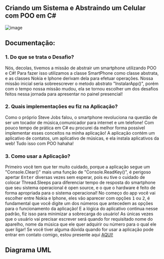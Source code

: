 ## Criando um Sistema e Abstraindo um Celular com POO em C#
![image](https://github.com/LucasAdao/Celulares-tipos/assets/100219854/e931cb55-6d0f-46f9-9947-b1999eafee15)
## Documentação:
<h3>1. Do que se trata o Desafio?</h3>
<p>Nós, decolas, tivemos a missão de abstrair um smartphone utilizando POO e C#! Para fazer isso utilizamos a classe SmartPhone como classe abstrata, e as classes Nokia e Iphone derivam dela para efetuar operações. Nossa missão inicial seria sobreescrever o metodo abstrato "InstalarApp()", porém com o tempo nossa missão mudou, ela se tornou escolher um dos desafios feitos nessa jornada para apresentar no painel presencial!</p>
<h3>2. Quais implementações eu fiz na Aplicação?</h3>
<p>Como o próprio Steve Jobs falou, o smartphone revoluciona na questão de ser um tocador de música,comunicador para internet e um telefone! Com pouco tempo de prática em C# eu procurei da melhor forma possível implementar esses conceitos na minha aplicação! A aplicação contém um aplicativo de contatos, um aplicativo de músicas, e ela instala aplicativos da web! Tudo isso com POO hahaha!</p>
<h3>3. Como usar a Aplicação?</h3>
<p>Primeiro você tem que ter muito cuidado, porque a aplicação segue um "Console.Clear()" mais uma função de "Console.ReadKey()", é perigoso apertar <kbd>Enter</kbd> diversas vezes sem esperar, pois eu tive o cuidado de colocar Thread.Sleeps para diferenciar tempo de resposta do smartphone que seu sistema operacional é open source, e o que o hardware é feito de forma apropriada para o sistema operacional! No começo do app você vai escolher entre Nokia e Iphone, eles vão aparecer com opções <kbd>1</kbd> ou <kbd>2</kbd>, é fundamental que você digite um dos números que antecedem as opções para o funcionamento da aplicação! E a lógica do aplicativo continua nesse padrão, fiz isso para minimizar a sobrecarga do usuário! As únicas vezes que o usuário vai precisar escrever será quando for requisitado nome do aparelho, nome da música que ele quer adquirir ou número para o qual ele quer ligar! Se você tiver alguma dúvida quando for usar a aplicação pode entrar em contato comigo, estou presente aqui <a href="https://www.linkedin.com/in/l-ucas/">AQUI!</a></p>

## Diagrama UML
